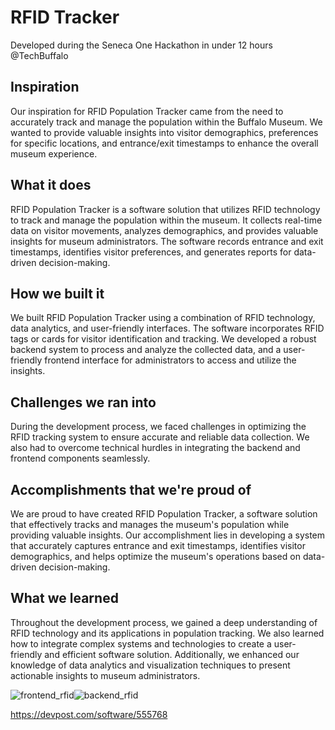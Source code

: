 # RFID Tracker
Developed during the Seneca One Hackathon in under 12 hours @TechBuffalo

## Inspiration

Our inspiration for RFID Population Tracker came from the need to accurately track and manage the population within the Buffalo Museum. We wanted to provide valuable insights into visitor demographics, preferences for specific locations, and entrance/exit timestamps to enhance the overall museum experience.

## What it does

RFID Population Tracker is a software solution that utilizes RFID technology to track and manage the population within the museum. It collects real-time data on visitor movements, analyzes demographics, and provides valuable insights for museum administrators. The software records entrance and exit timestamps, identifies visitor preferences, and generates reports for data-driven decision-making.

## How we built it
We built RFID Population Tracker using a combination of RFID technology, data analytics, and user-friendly interfaces. The software incorporates RFID tags or cards for visitor identification and tracking. We developed a robust backend system to process and analyze the collected data, and a user-friendly frontend interface for administrators to access and utilize the insights.

## Challenges we ran into
During the development process, we faced challenges in optimizing the RFID tracking system to ensure accurate and reliable data collection. We also had to overcome technical hurdles in integrating the backend and frontend components seamlessly.

## Accomplishments that we're proud of
We are proud to have created RFID Population Tracker, a software solution that effectively tracks and manages the museum's population while providing valuable insights. Our accomplishment lies in developing a system that accurately captures entrance and exit timestamps, identifies visitor demographics, and helps optimize the museum's operations based on data-driven decision-making.

## What we learned
Throughout the development process, we gained a deep understanding of RFID technology and its applications in population tracking. We also learned how to integrate complex systems and technologies to create a user-friendly and efficient software solution. Additionally, we enhanced our knowledge of data analytics and visualization techniques to present actionable insights to museum administrators.

![frontend_rfid](https://github.com/etay1/seneca-one-hackathon/assets/98202550/31e2f2cf-a09c-4c1a-a18e-baaf981d9c0a)![backend_rfid](https://github.com/etay1/seneca-one-hackathon/assets/98202550/da9086f4-e41c-43ae-91bc-4e1657257228)


https://devpost.com/software/555768
